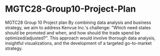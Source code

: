 # MGTC28-Group10-Project-Plan
MGTC28 Group 10 Project plan
By combining data analysis and business strategy, we aim to address Kenvue Inc.'s challenge: "Which need states should be promoted and when, and how should the trade spend be optimized/adjusted?".  This approach would involve thorough data analysis, insightful visualizations, and the development of a targeted go-to-market strategy.


